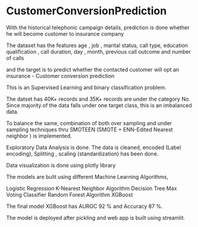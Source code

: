 # CustomerConversionPrediction
With the historical telephonic campaign details, prediction is done whether he will become customer to insurance company

The dataset has the features age , job , marital status, call type, education qualification , call duration, day , month, previous call outcome and number of calls 

and the target is to predict whether the contacted customer will opt an insurance - Customer conversion prediction

This is an Supervised Learning and binary classification problem.

The datset has 40K+ records and 35K+ records are under the category No. 
Since majority of the data falls under one target class, this is an imbalanced data. 

To balance the same, combination of both over sampling and under sampling techniques thru SMOTEEN (SMOTE + ENN-Edited Nearest neighbor ) is implemented.

Exploratory Data Analysis is done. The data is cleaned, encoded (Label encoding), Splitting , scaling (standardization) has been done.

Data visualization is done using plotly library 

The models are bulit using different Machine Learning Algorithms,

Logistic Regression
K-Nearest Neighbor Algorithm
Decision Tree
Max Voting Classifier
Random Forest Algorithm
XGBoost 

The final model XGBoost has AUROC 92 % and Accuracy 87 %. 

The model is deployed after pickling and web app is built using streamlit. 

